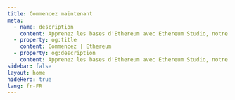 ```yaml
---
title: Commencez maintenant
meta:
  - name: description
    content: Apprenez les bases d'Ethereum avec Ethereum Studio, notre EDI Web permettant de construire et tester les contrats intelligents.
  - property: og:title
    content: Commencez | Ethereum
  - property: og:description
    content: Apprenez les bases d'Ethereum avec Ethereum Studio, notre EDI Web permettant de construire et tester les contrats intelligents.
sidebar: false
layout: home
hideHero: true
lang: fr-FR
---
```


<BuildPage />
